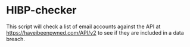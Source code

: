 # HIBP-checker
This script will check a list of email accounts against the API at https://haveibeenpwned.com/API/v2 to see if they are included in a data breach.
